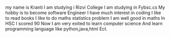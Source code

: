 my name is Kranti
I am studying i Rizvi College
I am studying in Fybsc.cs
My hobby is to become software Engineer
I have much interest in coding
I like to read books
I like to do maths statistics problem
I am well good in maths
In HSC I scored 90
Now I am very exited to learn computer science
And learn programming language like python,java,html
Ect.
